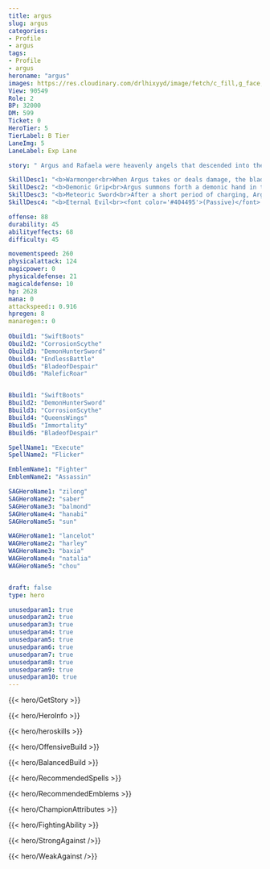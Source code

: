 ```yaml
---
title: argus
slug: argus
categories: 
- Profile 
- argus
tags: 
- Profile
- argus
heroname: "argus"
images: https://res.cloudinary.com/drlhixyyd/image/fetch/c_fill,g_face,f_auto/https://cdn2-build.mobagenie.my.id/p/images/banner/full/argus.jpg
View: 90549 
Role: 2 
BP: 32000
DM: 599 
Ticket: 0 
HeroTier: 5 
TierLabel: B Tier 
LaneImg: 5
LaneLabel: Exp Lane 

story: " Argus and Rafaela were heavenly angels that descended into the land of dawn at the same time. One responsible for eradicating evil, the other for eradicating suffering. As Argus went through countless battles, he soon became obsessed with the pursuit of power. One time during a battle he heard the call of an ancient being, Argus soon lost control of his ambitions and became corrupted. He was able to break the seal of the ancient being to summon forth a blazing demonic blade. By sacrificing his own life to the blade was able to gain even more power. Now Argus wanders the world, seeking conflict and war so that he can consume more lives with his blade. "

SkillDesc1: "<b>Warmonger<br>When Argus takes or deals damage, the blade charges <font color='#404495'>(Malice Energy)</font>. When fully charged, his next Basic Attack strikes an additional 1 time(s), dealing 155<font color='#D58E1F'>( +80% Total Physical ATK)</font> <font color='#C53535'>(Physical Damage)</font> and restoring 65<font color='#D58E1F'>( +40% Total Physical ATK)</font> HP for him."   
SkillDesc2: "<b>Demonic Grip<br>Argus summons forth a demonic hand in the designated direction, dealing 125<font color='#D58E1F'>( +60% Extra Physical ATK)</font> <font color='#C53535'>(Physical Damage)</font> to any enemy hero or creep it hits, stunning them for 0.7s and pulling you both toward the other. Only Argus moves to the hand's final destination if no targets are hit. <font color='#404495'>(Use Again)</font>: Argus makes an extra charge in any direction, dealing 175<font color='#D58E1F'>( +100% Extra Physical ATK)</font> <font color='#C53535'>(Physical Damage)</font> to enemies hit."   
SkillDesc3: "<b>Meteoric Sword<br>After a short period of charging, Argus thrusts his demonic blade ahead, dealing 300<font color='#D58E1F'>( +40% Total Physical ATK)</font> <font color='#C53535'>(Physical Damage)</font> to enemies hit and slowing them by 80% for 0.8s. Upon hitting a hero, the demonic blade also <font color='#404495'>(Curses)</font> it for 4s. The cursed targets take 35<font color='#D58E1F'>( +16% Total Physical ATK)</font> <font color='#C53535'>(Physical Damage)</font> every 0.3s while moving and leave a curse trail that grants Argus an extra 40% Movement Speed while he moves upon it."   
SkillDesc4: "<b>Eternal Evil<br><font color='#404495'>(Passive)</font>: Argus permanently increases his <font color='#D58E1F'>(Physical Attack)</font> by 10. Argus transforms into a fallen angel, cleansing himself of debuffs. Meanwhile, he fully recharges his blade once, becoming <font color='#404495'>(immune to death)</font> and greatly increasing his blade's recharge speed for 5s. When these effects end, Argus gains HP equal to 100% of damage dealt to heroes during this period. When the <font color='#404495'>(Eternal Evil)</font> status ends, stacks inflicted on Turrets are reset."  

offense: 88 
durability: 45 
abilityeffects: 68 
difficulty: 45 

movementspeed: 260
physicalattack: 124
magicpower: 0
physicaldefense: 21
magicaldefense: 10
hp: 2628
mana: 0
attackspeed:: 0.916
hpregen: 8
manaregen:: 0
 
Obuild1: "SwiftBoots"  
Obuild2: "CorrosionScythe" 
Obuild3: "DemonHunterSword" 
Obuild4: "EndlessBattle" 
Obuild5: "BladeofDespair" 
Obuild6: "MaleficRoar" 


Bbuild1: "SwiftBoots"  
Bbuild2: "DemonHunterSword" 
Bbuild3: "CorrosionScythe" 
Bbuild4: "QueensWings" 
Bbuild5: "Immortality" 
Bbuild6: "BladeofDespair" 

SpellName1: "Execute" 
SpellName2: "Flicker"   

EmblemName1: "Fighter" 
EmblemName2: "Assassin"    

SAGHeroName1: "zilong"
SAGHeroName2: "saber"
SAGHeroName3: "balmond"
SAGHeroName4: "hanabi"
SAGHeroName5: "sun"

WAGHeroName1: "lancelot"
WAGHeroName2: "harley"
WAGHeroName3: "baxia"
WAGHeroName4: "natalia"
WAGHeroName5: "chou"


draft: false
type: hero

unusedparam1: true
unusedparam2: true
unusedparam3: true
unusedparam4: true
unusedparam5: true
unusedparam6: true
unusedparam7: true
unusedparam8: true
unusedparam9: true
unusedparam10: true
---
```



{{< hero/GetStory >}}

{{< hero/HeroInfo >}}
 
{{< hero/heroskills >}}

{{< hero/OffensiveBuild >}} 

{{< hero/BalancedBuild >}}


{{< hero/RecommendedSpells >}}  

{{< hero/RecommendedEmblems >}}   


{{< hero/ChampionAttributes >}}


{{< hero/FightingAbility >}}

{{< hero/StrongAgainst />}}

{{< hero/WeakAgainst />}}

